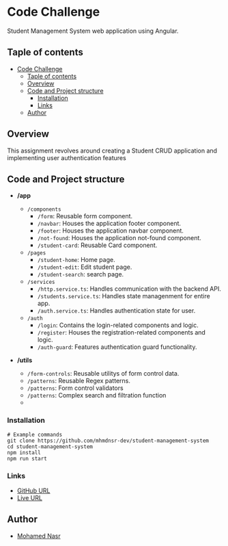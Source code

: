 # Code Challenge

Student Management System web application using Angular.

## Taple of contents

- [Code Challenge](#code-challenge)
  - [Taple of contents](#taple-of-contents)
  - [Overview](#overview)
  - [Code and Project structure](#code-and-project-structure)
    - [Installation](#installation)
    - [Links](#links)
  - [Author](#author)

## Overview

This assignment revolves around creating a Student CRUD application and implementing user authentication features

## Code and Project structure

- **/app**

  - `/components`
    - `/form`: Reusable form component.
    - `/navbar`: Houses the application footer component.
    - `/footer`: Houses the application navbar component.
    - `/not-found`: Houses the application not-found component.
    - `/student-card`: Reusable Card component.
  - `/pages`
    - `/student-home`: Home page.
    - `/student-edit`: Edit student page.
    - `/student-search`: search page.
  - `/services`
    - `/http.service.ts`: Handles communication with the backend API.
    - `/students.service.ts`: Handles state managenment for entire app.
    - `/auth.service.ts`: Handles authentication state for user.
  - `/auth`
    - `/login`: Contains the login-related components and logic.
    - `/register`: Houses the registration-related components and logic.
    - `/auth-guard`: Features authentication guard functionality.

- **/utils**
  - `/form-controls`: Reusable utilitys of form control data.
  - `/patterns`: Reusable Regex patterns.
  - `/patterns`: Form control validators
  - `/patterns`: Complex search and filtration function
  -

### Installation

```shell
# Example commands
git clone https://github.com/mhmdnsr-dev/student-management-system
cd student-management-system
npm install
npm run start
```

### Links

- [GitHub URL](https://github.com/mhmdnsr-dev/student-management-system)
- [Live URL](https://student-management-system-blush.vercel.app/login)

## Author

- [Mohamed Nasr](https://www.linkedin.com/in/mhmdnsr-dev)

